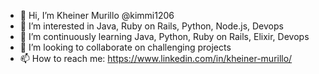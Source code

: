 - 👋 Hi, I’m Kheiner Murillo @kimmi1206
- 👀 I’m interested in Java, Ruby on Rails, Python, Node.js, Devops
- 🌱 I’m continuously learning Java, Python, Ruby on Rails, Elixir, Devops
- 💞️ I’m looking to collaborate on challenging projects
- 📫 How to reach me: https://www.linkedin.com/in/kheiner-murillo/

<!---
kimmi1206/kimmi1206 is a ✨ special ✨ repository because its `README.md` (this file) appears on your GitHub profile.
You can click the Preview link to take a look at your changes.
--->
